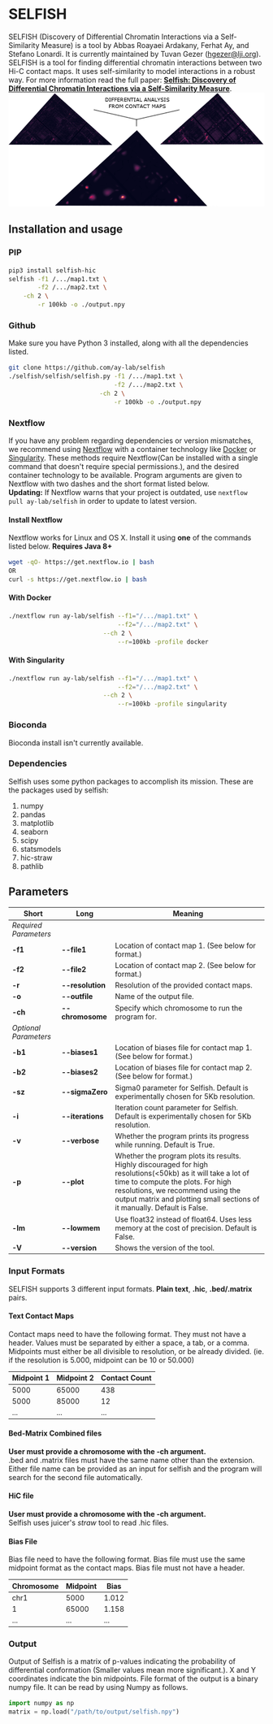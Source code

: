 # SELFISH
SELFISH (Discovery of Differential Chromatin Interactions via a Self-Similarity Measure) is a tool by Abbas Roayaei Ardakany, Ferhat Ay, and Stefano Lonardi. It is currently maintained by Tuvan Gezer (hgezer@lji.org).  
SELFISH is a tool for finding differential chromatin interactions
between two Hi-C contact maps. It uses self-similarity to model interactions 
in a robust way. For more information read the full 
paper: <a href="https://www.biorxiv.org/content/10.1101/540708v1?rss=1" target="_blank">**Selfish: Discovery of Differential Chromatin Interactions via a Self-Similarity Measure**</a>. 
![DCI](/demo.png)
## Installation and usage
### PIP
```bash
pip3 install selfish-hic
selfish -f1 /.../map1.txt \
        -f2 /.../map2.txt \
	-ch 2 \
        -r 100kb -o ./output.npy
```
### Github
Make sure you have Python 3 installed, along with all the dependencies listed.
```bash
git clone https://github.com/ay-lab/selfish
./selfish/selfish/selfish.py -f1 /.../map1.txt \
                             -f2 /.../map2.txt \
	                     -ch 2 \
                             -r 100kb -o ./output.npy
```
### Nextflow
If you have any problem regarding dependencies or version mismatches, we recommend using <a href="https://www.nextflow.io/" target="_blank">Nextflow</a> with a container technology like <a href="https://www.docker.com/get-started" target="_blank">Docker</a> or <a href="https://singularity.lbl.gov/" target="_blank">Singularity</a>. These methods require Nextflow(Can be installed with a single command that doesn't require special permissions.), and the desired container technology to be available.
Program arguments are given to Nextflow with two dashes and the short format listed below.   
**Updating:** If Nextflow warns that your project is outdated, use `nextflow pull ay-lab/selfish` in order to update to latest version.
#### Install Nextflow
Nextflow works for Linux and OS X. Install it using **one** of the commands listed below. **Requires Java 8+**
```bash
wget -qO- https://get.nextflow.io | bash
OR
curl -s https://get.nextflow.io | bash
```

#### With Docker
```bash
./nextflow run ay-lab/selfish --f1="/.../map1.txt" \
                              --f2="/.../map2.txt" \
	                      --ch 2 \
                              --r=100kb -profile docker
```

#### With Singularity
```bash
./nextflow run ay-lab/selfish --f1="/.../map1.txt" \
                              --f2="/.../map2.txt" \
	                      --ch 2 \
                              --r=100kb -profile singularity
```

### Bioconda
Bioconda install isn't currently available.
### Dependencies
Selfish uses some python packages to accomplish its mission. These are the packages used by selfish:
1. numpy
2. pandas
3. matplotlib
4. seaborn
5. scipy
6. statsmodels
7. hic-straw
8. pathlib

## Parameters
| Short | Long | Meaning |
|---|---|---|
|_Required Parameters_| | |
| **-f1** | **--file1** | Location of contact map 1. (See below for format.) |
| **-f2** | **--file2** | Location of contact map 2. (See below for format.) |
| **-r** | **--resolution** | Resolution of the provided contact maps. |
| **-o** | **--outfile** | Name of the output file. |
| **-ch** | **--chromosome** | Specify which chromosome to run the program for. |
| _Optional Parameters_ | | |
| **-b1** | **--biases1** | Location of biases file for contact map 1. (See below for format.) |
| **-b2** | **--biases2** | Location of biases file for contact map 2. (See below for format.) |
| **-sz** | **--sigmaZero** | Sigma0 parameter for Selfish. Default is experimentally chosen for 5Kb resolution.|
| **-i** | **--iterations** | Iteration count parameter for Selfish. Default is experimentally chosen for 5Kb resolution.|
| **-v** | **--verbose** | Whether the program prints its progress while running. Default is True. |
| **-p** | **--plot** | Whether the program plots its results. Highly discouraged for high resolutions(<50kb) as it will take a lot of time to compute the plots. For high resolutions, we recommend using the output matrix and plotting small sections of it manually. Default is False. |
| **-lm** | **--lowmem** | Use float32 instead of float64. Uses less memory at the cost of precision. Default is False. |
| **-V** | **--version** | Shows the version of the tool. |

### Input Formats
SELFISH supports 3 different input formats. **Plain text**, **.hic**, **.bed/.matrix** pairs.
#### Text Contact Maps
Contact maps need to have the following format. They must not have a header. 
Values must be separated by either a space, a tab, or a comma.
Midpoints must either be all divisible to resolution, or be already divided. (ie. if the resolution is 5.000, midpoint can be 10 or 50.000)

| Midpoint 1 | Midpoint 2 | Contact Count |
|---|---|---|
| 5000 | 65000 | 438 |
| 5000 | 85000 | 12 |
| ... | ... | ... |


#### Bed-Matrix Combined files
**User must provide a chromosome with the -ch argument.**  
.bed and .matrix files must have the same name other than the extension.
 Either file name can be provided as an input for selfish and the program will search for the second file automatically.
 
 
#### HiC file
**User must provide a chromosome with the -ch argument.**  
Selfish uses juicer's *straw* tool to read .hic files.

#### Bias File
Bias file need to have the following format.
Bias file must use the same midpoint format as the contact maps.
Bias file must not have a header.

| Chromosome | Midpoint | Bias |
|---|---|---|
| chr1 | 5000 | 1.012 |
| 1 | 65000 | 1.158 |
| ... | ... | ... |

### Output
Output of Selfish is a matrix of p-values indicating the probability of differential conformation (Smaller values mean more significant.). 
X and Y coordinates indicate the bin midpoints.
File format of the output is a binary numpy file. It can be read by using Numpy as follows.  
```python
import numpy as np
matrix = np.load("/path/to/output/selfish.npy")
```
